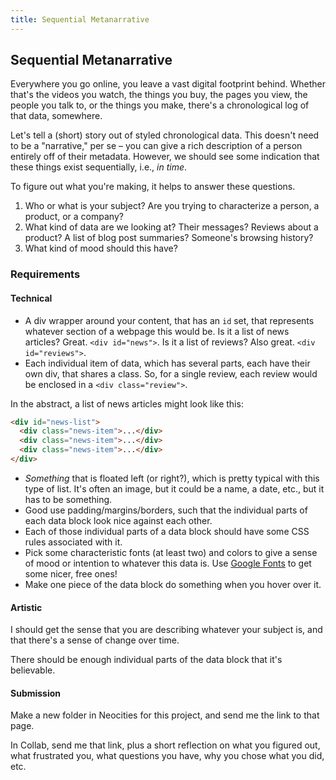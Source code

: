 ```yaml
---
title: Sequential Metanarrative
---
```


## Sequential Metanarrative

Everywhere you go online, you leave a vast digital footprint behind. Whether that's the videos you watch, the things you buy, the pages you view, the people you talk to, or the things you make, there's a chronological log of that data, somewhere. 

Let's tell a (short) story out of styled chronological data. This doesn't need to be a "narrative," per se – you can give a rich description of a person entirely off of their metadata. However, we should see some indication that these things exist sequentially, i.e., *in time*.

To figure out what you're making, it helps to answer these questions.

1. Who or what is your subject? Are you trying to characterize a person, a product, or a company?
2. What kind of data are we looking at? Their messages? Reviews about a product? A list of blog post summaries? Someone's browsing history?
3. What kind of mood should this have?

### Requirements

#### Technical
* A div wrapper around your content, that has an `id` set, that represents whatever section of a webpage this would be. Is it a list of news articles? Great. `<div id="news">`. Is it a list of reviews? Also great. `<div id="reviews">`.
* Each individual item of data, which has several parts, each have their own div, that shares a class. So, for a single review, each review would be enclosed in a `<div class="review">`.

In the abstract, a list of news articles might look like this:

```html
<div id="news-list">
  <div class="news-item">...</div>
  <div class="news-item">...</div>
  <div class="news-item">...</div>
</div>
```

* *Something* that is floated left (or right?), which is pretty typical with this type of list. It's often an image, but it could be a name, a date, etc., but it has to be something.
* Good use padding/margins/borders, such that the individual parts of each data block look nice against each other.
* Each of those individual parts of a data block should have some CSS rules associated with it.
* Pick some characteristic fonts (at least two) and colors to give a sense of mood or intention to whatever this data is. Use [Google Fonts](https://fonts.google.com) to get some nicer, free ones!
* Make one piece of the data block do something when you hover over it.


#### Artistic

I should get the sense that you are describing whatever your subject is, and that there's a sense of change over time.

There should be enough individual parts of the data block that it's believable.

#### Submission

Make a new folder in Neocities for this project, and send me the link to that page.

In Collab, send me that link, plus a short reflection on what you figured out, what frustrated you, what questions you have, why you chose what you did, etc.